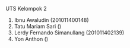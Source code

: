 UTS Kelompok 2

1. Ibnu Awaludin              (201011400148)
2. Tatu Mariam Sari           ()
3. Lerdy Fernando Simanullang (201011402139)
4. Yon Anthon                 ()
